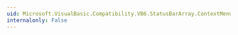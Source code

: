 ```yaml
---
uid: Microsoft.VisualBasic.Compatibility.VB6.StatusBarArray.ContextMenuStripChanged
internalonly: False
---
```

